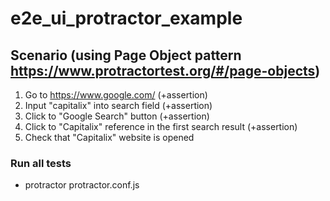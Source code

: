 # e2e_ui_protractor_example
## Scenario (using Page Object pattern https://www.protractortest.org/#/page-objects)
1. Go to https://www.google.com/ (+assertion)
2. Input "capitalix" into search field (+assertion)
3. Click to "Google Search" button (+assertion)
4. Click to "Capitalix" reference in the first search result (+assertion)
5. Check that "Capitalix" website is opened

### Run all tests
- protractor protractor.conf.js 
